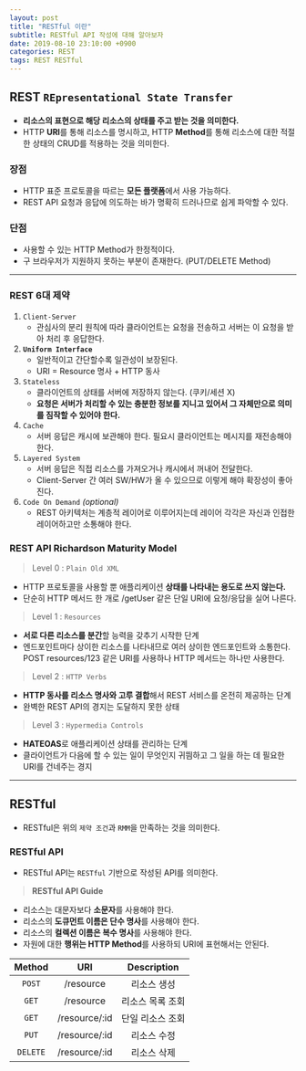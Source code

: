 ```yaml
---
layout: post
title: "RESTful 이란"
subtitle: RESTful API 작성에 대해 알아보자
date: 2019-08-10 23:10:00 +0900
categories: REST
tags: REST RESTful
---
```


## REST `REpresentational State Transfer` 
- **리소스의 표현으로 해당 리소스의 상태를 주고 받는 것을 의미한다.**
- HTTP **URI**를 통해 리소스를 명시하고, HTTP **Method**를 통해 리소스에 대한 적절한 상태의 CRUD를 적용하는 것을 의미한다.

### 장점
- HTTP 표준 프로토콜을 따르는 **모든 플랫폼**에서 사용 가능하다.
- REST API 요청과 응답에 의도하는 바가 명확히 드러나므로 쉽게 파악할 수 있다.

### 단점
- 사용할 수 있는 HTTP Method가 한정적이다.
- 구 브라우저가 지원하지 못하는 부분이 존재한다. (PUT/DELETE Method)

---

### REST 6대 제약
1. `Client-Server`
    - 관심사의 분리 원칙에 따라 클라이언트는 요청을 전송하고 서버는 이 요청을 받아 처리 후 응답한다.
2. **`Uniform Interface`**
    - 일반적이고 간단할수록 일관성이 보장된다.
    - URI = Resource 명사 + HTTP 동사
3. `Stateless`
    - 클라이언트의 상태를 서버에 저장하지 않는다. (쿠키/세션 X)  
    - **요청은 서버가 처리할 수 있는 충분한 정보를 지니고 있어서 그 자체만으로 의미를 짐작할 수 있어야 한다.**
4. `Cache`
    - 서버 응답은 캐시에 보관해야 한다. 필요시 클라이언트는 메시지를 재전송해야 한다.
5. `Layered System`
    - 서버 응답은 직접 리소스를 가져오거나 캐시에서 꺼내어 전달한다.
    - Client-Server 간 여러 SW/HW가 올 수 있으므로 이렇게 해야 확장성이 좋아진다.
6. `Code On Demand` *(optional)*
    - REST 아키텍처는 계층적 레이어로 이루어지는데 레이어 각각은 자신과 인접한 레이어하고만 소통해야 한다.

### REST API Richardson Maturity Model

> Level 0 : `Plain Old XML`

- HTTP 프로토콜을 사용할 뿐 애플리케이션 **상태를 나타내는 용도로 쓰지 않는다.** 
- 단순히 HTTP 메서드 한 개로 /getUser 같은 단일 URI에 요청/응답을 실어 나른다.

> Level 1 : `Resources`

- **서로 다른 리소스를 분간**할 능력을 갖추기 시작한 단계  
- 엔드포인트마다 상이한 리소스를 나타내므로 여러 상이한 엔드포인트와 소통한다. POST resources/123 같은 URI를 사용하나 HTTP 메서드는 하나만 사용한다.

> Level 2 : `HTTP Verbs`

- **HTTP 동사를 리소스 명사와 고루 결합**해서 REST 서비스를 온전히 제공하는 단계  
- 완벽한 REST API의 경지는 도달하지 못한 상태

> Level 3 : `Hypermedia Controls`

- **HATEOAS**로 애플리케이션 상태를 관리하는 단계    
- 클라이언트가 다음에 할 수 있는 일이 무엇인지 귀띔하고 그 일을 하는 데 필요한 URI를 건네주는 경지

---

## RESTful
- RESTful은 위의 `제약 조건`과 `RMM`을 만족하는 것을 의미한다.

### RESTful API 
- RESTful API는 `RESTful` 기반으로 작성된 API를 의미한다.

> **RESTful API Guide**
- 리소스는 대문자보다 **소문자**를 사용해야 한다.
- 리소스의 **도큐먼트 이름은 단수 명사**를 사용해야 한다.
- 리소스의 **컬렉션 이름은 복수 명사**를 사용해야 한다.
- 자원에 대한 **행위는 HTTP Method**를 사용하되 URI에 표현해서는 안된다.

|  Method  |       URI      |  Description |
|:--------:|:--------------:|:------------:|
| `POST`   | /resource      | 리소스 생성     | 
| `GET`    | /resource      | 리소스 목록 조회 |
| `GET`    | /resource/:id  | 단일 리소스 조회 |
| `PUT`    | /resource/:id  | 리소스 수정     |
| `DELETE` | /resource/:id  | 리소스 삭제     |
